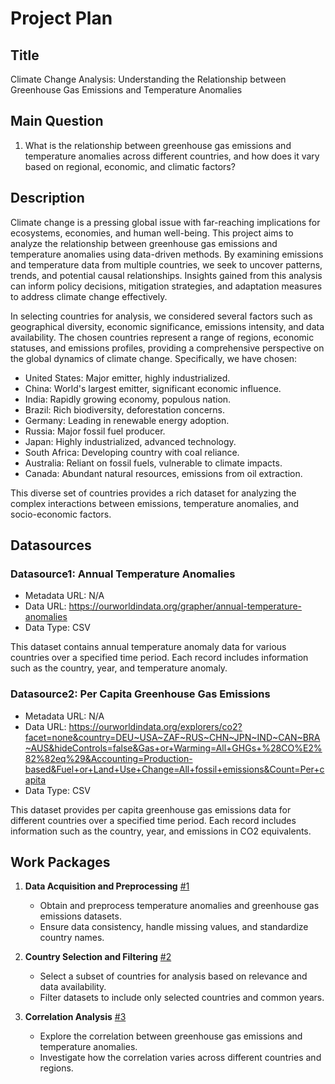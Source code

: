# Project Plan

## Title

Climate Change Analysis: Understanding the Relationship between Greenhouse Gas Emissions and Temperature Anomalies

## Main Question

1. What is the relationship between greenhouse gas emissions and temperature anomalies across different countries, and how does it vary based on regional, economic, and climatic factors?

## Description

Climate change is a pressing global issue with far-reaching implications for ecosystems, economies, and human well-being. This project aims to analyze the relationship between greenhouse gas emissions and temperature anomalies using data-driven methods. By examining emissions and temperature data from multiple countries, we seek to uncover patterns, trends, and potential causal relationships. Insights gained from this analysis can inform policy decisions, mitigation strategies, and adaptation measures to address climate change effectively.

In selecting countries for analysis, we considered several factors such as geographical diversity, economic significance, emissions intensity, and data availability. The chosen countries represent a range of regions, economic statuses, and emissions profiles, providing a comprehensive perspective on the global dynamics of climate change. Specifically, we have chosen:

- United States: Major emitter, highly industrialized.
- China: World's largest emitter, significant economic influence.
- India: Rapidly growing economy, populous nation.
- Brazil: Rich biodiversity, deforestation concerns.
- Germany: Leading in renewable energy adoption.
- Russia: Major fossil fuel producer.
- Japan: Highly industrialized, advanced technology.
- South Africa: Developing country with coal reliance.
- Australia: Reliant on fossil fuels, vulnerable to climate impacts.
- Canada: Abundant natural resources, emissions from oil extraction.

This diverse set of countries provides a rich dataset for analyzing the complex interactions between emissions, temperature anomalies, and socio-economic factors.

## Datasources

### Datasource1: Annual Temperature Anomalies
* Metadata URL: N/A
* Data URL: https://ourworldindata.org/grapher/annual-temperature-anomalies
* Data Type: CSV

This dataset contains annual temperature anomaly data for various countries over a specified time period. Each record includes information such as the country, year, and temperature anomaly.

### Datasource2: Per Capita Greenhouse Gas Emissions
* Metadata URL: N/A
* Data URL: https://ourworldindata.org/explorers/co2?facet=none&country=DEU~USA~ZAF~RUS~CHN~JPN~IND~CAN~BRA~AUS&hideControls=false&Gas+or+Warming=All+GHGs+%28CO%E2%82%82eq%29&Accounting=Production-based&Fuel+or+Land+Use+Change=All+fossil+emissions&Count=Per+capita
* Data Type: CSV

This dataset provides per capita greenhouse gas emissions data for different countries over a specified time period. Each record includes information such as the country, year, and emissions in CO2 equivalents.

## Work Packages

1. **Data Acquisition and Preprocessing** [#1][i1]
   - Obtain and preprocess temperature anomalies and greenhouse gas emissions datasets.
   - Ensure data consistency, handle missing values, and standardize country names.

2. **Country Selection and Filtering** [#2][i2]
   - Select a subset of countries for analysis based on relevance and data availability.
   - Filter datasets to include only selected countries and common years.

3. **Correlation Analysis** [#3][i3]
   - Explore the correlation between greenhouse gas emissions and temperature anomalies.
   - Investigate how the correlation varies across different countries and regions.

[i1]: [https://github.com/Mahmod-Moursi/made-template-Mahmod/issues/1](https://github.com/Mahmod-Moursi/made-template-Mahmod/issues/1)
[i2]: [https://github.com/Mahmod-Moursi/made-template-Mahmod/issues/2](https://github.com/Mahmod-Moursi/made-template-Mahmod/issues/2)
[i3]: [https://github.com/Mahmod-Moursi/made-template-Mahmod/issues/3](https://github.com/Mahmod-Moursi/made-template-Mahmod/issues/3)

